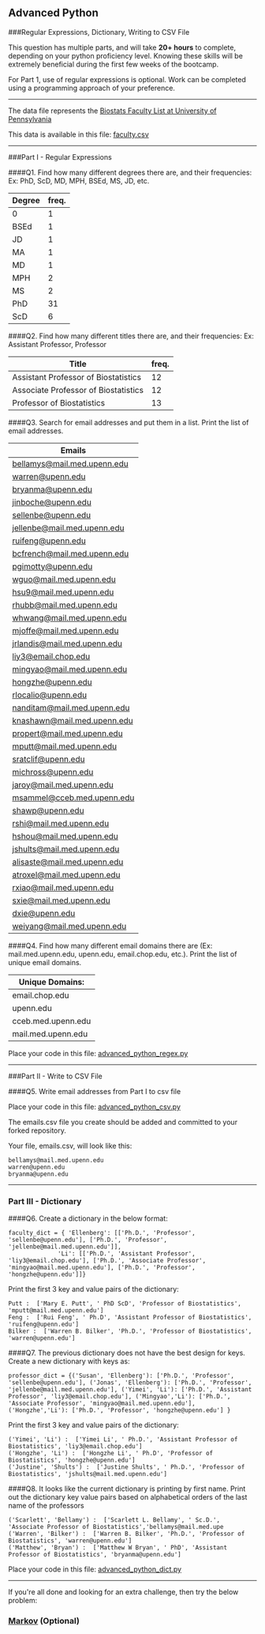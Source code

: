 ## Advanced Python    

###Regular Expressions, Dictionary, Writing to CSV File  

This question has multiple parts, and will take **20+ hours** to complete, depending on your python proficiency level.  Knowing these skills will be extremely beneficial during the first few weeks of the bootcamp.

For Part 1, use of regular expressions is optional.  Work can be completed using a programming approach of your preference. 

---

The data file represents the [Biostats Faculty List at University of Pennsylvania](http://www.med.upenn.edu/cceb/biostat/faculty.shtml)

This data is available in this file:  [faculty.csv](python/faculty.csv)

--- 

###Part I - Regular Expressions  


####Q1. Find how many different degrees there are, and their frequencies: Ex:  PhD, ScD, MD, MPH, BSEd, MS, JD, etc.

>>
Degree |freq.  
------|------
0|1
BSEd|1
JD|1
MA|1
MD|1
MPH|2
MS|2
PhD|31
ScD|6


####Q2. Find how many different titles there are, and their frequencies:  Ex:  Assistant Professor, Professor

>>
Title | freq.
------|------
Assistant Professor of Biostatistics  |  12
Associate Professor of Biostatistics  |  12
Professor of Biostatistics            |  13


####Q3. Search for email addresses and put them in a list.  Print the list of email addresses.

>> 
Emails |
-------|
bellamys@mail.med.upenn.edu|
warren@upenn.edu|
bryanma@upenn.edu|
jinboche@upenn.edu|
sellenbe@upenn.edu|
jellenbe@mail.med.upenn.edu|
ruifeng@upenn.edu|
bcfrench@mail.med.upenn.edu|
pgimotty@upenn.edu|
wguo@mail.med.upenn.edu|
hsu9@mail.med.upenn.edu|
rhubb@mail.med.upenn.edu|
whwang@mail.med.upenn.edu|
mjoffe@mail.med.upenn.edu|
jrlandis@mail.med.upenn.edu|
liy3@email.chop.edu|
mingyao@mail.med.upenn.edu|
hongzhe@upenn.edu|
rlocalio@upenn.edu|
nanditam@mail.med.upenn.edu|
knashawn@mail.med.upenn.edu|
propert@mail.med.upenn.edu|
mputt@mail.med.upenn.edu|
sratclif@upenn.edu|
michross@upenn.edu|
jaroy@mail.med.upenn.edu|
msammel@cceb.med.upenn.edu|
shawp@upenn.edu|
rshi@mail.med.upenn.edu|
hshou@mail.med.upenn.edu|
jshults@mail.med.upenn.edu|
alisaste@mail.med.upenn.edu|
atroxel@mail.med.upenn.edu|
rxiao@mail.med.upenn.edu|
sxie@mail.med.upenn.edu|
dxie@upenn.edu|
weiyang@mail.med.upenn.edu|

####Q4. Find how many different email domains there are (Ex:  mail.med.upenn.edu, upenn.edu, email.chop.edu, etc.).  Print the list of unique email domains.

>> 
Unique Domains:    |
-------------------|
email.chop.edu     |
upenn.edu          |
cceb.med.upenn.edu |
mail.med.upenn.edu |
Place your code in this file: [advanced_python_regex.py](python/advanced_python_regex.py)

---

###Part II - Write to CSV File

####Q5.  Write email addresses from Part I to csv file

Place your code in this file: [advanced_python_csv.py](python/advanced_python_csv.py)

The emails.csv file you create should be added and committed to your forked repository.

Your file, emails.csv, will look like this:
```
bellamys@mail.med.upenn.edu
warren@upenn.edu
bryanma@upenn.edu
```

---

### Part III - Dictionary

####Q6.  Create a dictionary in the below format:
```
faculty_dict = { 'Ellenberg': [['Ph.D.', 'Professor', 'sellenbe@upenn.edu'], ['Ph.D.', 'Professor', 'jellenbe@mail.med.upenn.edu']],
              'Li': [['Ph.D.', 'Assistant Professor', 'liy3@email.chop.edu'], ['Ph.D.', 'Associate Professor', 'mingyao@mail.med.upenn.edu'], ['Ph.D.', 'Professor', 'hongzhe@upenn.edu']]}
```
Print the first 3 key and value pairs of the dictionary:

>> 

```
Putt :  ['Mary E. Putt', ' PhD ScD', 'Professor of Biostatistics', 'mputt@mail.med.upenn.edu']
Feng :  ['Rui Feng', ' Ph.D', 'Assistant Professor of Biostatistics', 'ruifeng@upenn.edu']
Bilker :  ['Warren B. Bilker', 'Ph.D.', 'Professor of Biostatistics', 'warren@upenn.edu']
```
####Q7.  The previous dictionary does not have the best design for keys.  Create a new dictionary with keys as:

```
professor_dict = {('Susan', 'Ellenberg'): ['Ph.D.', 'Professor', 'sellenbe@upenn.edu'], ('Jonas', 'Ellenberg'): ['Ph.D.', 'Professor', 'jellenbe@mail.med.upenn.edu'], ('Yimei', 'Li'): ['Ph.D.', 'Assistant Professor', 'liy3@email.chop.edu'], ('Mingyao','Li'): ['Ph.D.', 'Associate Professor', 'mingyao@mail.med.upenn.edu'], ('Hongzhe','Li'): ['Ph.D.', 'Professor', 'hongzhe@upenn.edu'] }
```

Print the first 3 key and value pairs of the dictionary:

>> 
```
('Yimei', 'Li') :  ['Yimei Li', ' Ph.D.', 'Assistant Professor of Biostatistics', 'liy3@email.chop.edu']
('Hongzhe', 'Li') :  ['Hongzhe Li', ' Ph.D', 'Professor of Biostatistics', 'hongzhe@upenn.edu']
('Justine', 'Shults') :  ['Justine Shults', ' Ph.D.', 'Professor of Biostatistics', 'jshults@mail.med.upenn.edu']

```


####Q8.  It looks like the current dictionary is printing by first name.  Print out the dictionary key value pairs based on alphabetical orders of the last name of the professors

>>
```
('Scarlett', 'Bellamy') :  ['Scarlett L. Bellamy', ' Sc.D.', 'Associate Professor of Biostatistics','bellamys@mail.med.upe
('Warren', 'Bilker') :  ['Warren B. Bilker', 'Ph.D.', 'Professor of Biostatistics', 'warren@upenn.edu']
('Matthew', 'Bryan') :  ['Matthew W Bryan', ' PhD', 'Assistant Professor of Biostatistics', 'bryanma@upenn.edu']

```
Place your code in this file: [advanced_python_dict.py](python/advanced_python_dict.py)

--- 

If you're all done and looking for an extra challenge, then try the below problem:  

### [Markov](python/markov.py) (Optional)

